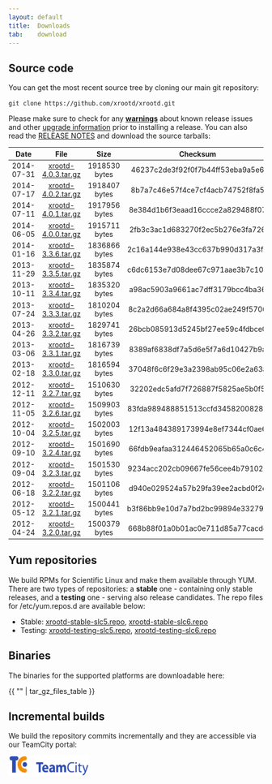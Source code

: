 ```yaml
---
layout: default
title:  Downloads
tab:    download
---
```


Source code
-----------

You can get the most recent source tree by cloning our main git repository:

    git clone https://github.com/xrootd/xrootd.git

Please make sure to check for any [**warnings**](docs.html) about known release
issues and other [upgrade information](docs.html) prior to installing a release.
You can also read the [RELEASE NOTES](download/ReleaseNotes.html) and download
the source tarballs:

|Date      |File                                                       |Size         |Checksum                        |Comment      |
|:--------:|:---------------------------------------------------------:|:-----------:|:------------------------------:|:-----------:|
|2014-07-31|[xrootd-4.0.3.tar.gz](/download/v4.0.3/xrootd-4.0.3.tar.gz)|1918530 bytes|46237c2de3f92f0f7b44ff53eba9a5e6|Version 4.0.3|
|2014-07-17|[xrootd-4.0.2.tar.gz](/download/v4.0.2/xrootd-4.0.2.tar.gz)|1918407 bytes|8b7a7c46e57f4ce7cf4acb74752f8fa5|Version 4.0.2|
|2014-07-11|[xrootd-4.0.1.tar.gz](/download/v4.0.1/xrootd-4.0.1.tar.gz)|1917956 bytes|8e384d1b6f3eaad16ccce2a829488f07|Version 4.0.1|
|2014-06-05|[xrootd-4.0.0.tar.gz](/download/v4.0.0/xrootd-4.0.0.tar.gz)|1915711 bytes|2fb3c3ac1d683270f2ec5b276e3fa726|Version 4.0.0|
|2014-01-16|[xrootd-3.3.6.tar.gz](/download/v3.3.6/xrootd-3.3.6.tar.gz)|1836866 bytes|2c16a144e938e43cc637b990d317a3f4|Version 3.3.6|
|2013-11-29|[xrootd-3.3.5.tar.gz](/download/v3.3.5/xrootd-3.3.5.tar.gz)|1835874 bytes|c6dc6153e7d08dee67c971aae3b7c101|Version 3.3.5|
|2013-10-11|[xrootd-3.3.4.tar.gz](/download/v3.3.4/xrootd-3.3.4.tar.gz)|1835320 bytes|a98ac5903a9661ac7dff3179bcc4ba36|Version 3.3.4|
|2013-07-24|[xrootd-3.3.3.tar.gz](/download/v3.3.3/xrootd-3.3.3.tar.gz)|1810204 bytes|8c2a2d66a684a8f4395c02ae249f5706|Version 3.3.3|
|2013-04-26|[xrootd-3.3.2.tar.gz](/download/v3.3.2/xrootd-3.3.2.tar.gz)|1829741 bytes|26bcb085913d5245bf27ee59c4fdbce0|Version 3.3.2|
|2013-03-06|[xrootd-3.3.1.tar.gz](/download/v3.3.1/xrootd-3.3.1.tar.gz)|1816739 bytes|8389af6838df7a5d6e5f7a6d10427b9a|Version 3.3.1|
|2013-02-18|[xrootd-3.3.0.tar.gz](/download/v3.3.0/xrootd-3.3.0.tar.gz)|1816594 bytes|37048f6c6f29e3a2398ab95c06e2a63a|Version 3.3.0|
|2012-12-11|[xrootd-3.2.7.tar.gz](/download/v3.2.7/xrootd-3.2.7.tar.gz)|1510630 bytes|32202edc5afd7f726887f5825ae5b0f5|Version 3.2.7|
|2012-11-05|[xrootd-3.2.6.tar.gz](/download/v3.2.6/xrootd-3.2.6.tar.gz)|1509903 bytes|83fda989488851513ccfd34582008289|Version 3.2.6|
|2012-10-04|[xrootd-3.2.5.tar.gz](/download/v3.2.5/xrootd-3.2.5.tar.gz)|1502003 bytes|12f13a484389173994e8ef7344cf0ae6|Version 3.2.5|
|2012-09-10|[xrootd-3.2.4.tar.gz](/download/v3.2.4/xrootd-3.2.4.tar.gz)|1501690 bytes|66fdb9eafaa312446452065b65a0c6c4|Version 3.2.4|
|2012-09-04|[xrootd-3.2.3.tar.gz](/download/v3.2.3/xrootd-3.2.3.tar.gz)|1501530 bytes|9234acc202cb09667fe56cee4b79102b|Version 3.2.3|
|2012-06-18|[xrootd-3.2.2.tar.gz](/download/v3.2.2/xrootd-3.2.2.tar.gz)|1501106 bytes|d940e029524a57b29fa39ee2acbd0f2e|Version 3.2.2|
|2012-05-12|[xrootd-3.2.1.tar.gz](/download/v3.2.1/xrootd-3.2.1.tar.gz)|1500441 bytes|b3f86bb9e10d7a7bd2bc99894e332794|Version 3.2.1|
|2012-04-24|[xrootd-3.2.0.tar.gz](/download/v3.2.0/xrootd-3.2.0.tar.gz)|1500379 bytes|668b88f01a0b01ac0e711d85a77cacdd|Version 3.2.0|

Yum repositories
----------------

We build RPMs for Scientific Linux and make them available through YUM. There
are two types of repositories: a **stable** one - containing only stable
releases, and a **testing** one - serving also release candidates. The repo
files for /etc/yum.repos.d are available below:

* Stable: 
  [xrootd-stable-slc5.repo](/binaries/xrootd-stable-slc5.repo),
  [xrootd-stable-slc6.repo](/binaries/xrootd-stable-slc6.repo)
* Testing:
  [xrootd-testing-slc5.repo](/binaries/xrootd-testing-slc5.repo),
  [xrootd-testing-slc6.repo](/binaries/xrootd-testing-slc6.repo)

Binaries
--------

The binaries for the supported platforms are downloadable here:

{{ "" | tar_gz_files_table }}

Incremental builds
------------------
We build the repository commits incrementally and they are accessible via our
TeamCity portal:

<a href="https://teamcity-dss.cern.ch:8443/guestLogin.html?guest=1">
<img src="images/logo_teamcity.gif" alt="TeamCity logo" width="160" height="40" />
</a>
